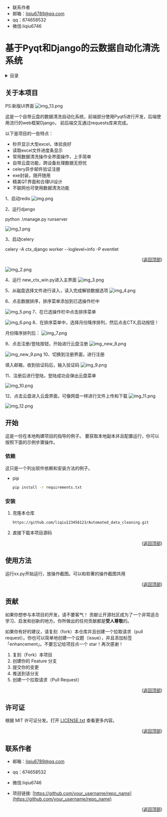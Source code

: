<div id="top"></div><div id="top"></div>

* 联系作者
* 邮箱：liqiu6789@qq.com
* qq：674658532
* 微信:liqiu6746

# 基于Pyqt和Django的云数据自动化清洗系统
<!-- 目录 -->
<details>
  <summary>目录</summary>
  <ol>
    <li>
      <a href="#关于本项目">关于本项目</a></li>
    <li>
      <a href="#开始">开始</a>
      <ul>
        <li><a href="#依赖">依赖</a></li>
        <li><a href="#安装">安装</a></li>
      </ul>
    </li>
    <li><a href="#使用方法">使用方法</a></li>
    <li><a href="#贡献">贡献</a></li>
    <li><a href="#许可证">许可证</a></li>
    <li><a href="#联系作者">联系作者</a></li>
  </ol>
</details>


<!-- 关于本项目 -->
## 关于本项目
PS:新版UI界面
![img_13.png](readme_img%2Fimg_13.png)

这是一个自带云盘的数据清洗自动化系统，前端部分使用Pyqt5进行开发，后端使用流行的web框架Django，
前后端交互通过requests库来完成。

以下是项目的一些特点：
* 秒开显示大型excel，体验良好
* 读取excel文件进度条显示
* 常用数据清洗操作全界面操作，上手简单
* 自带云盘功能，跨设备处理数据无担忧
* celery异步邮件验证注册
* exe封装，随开随用
* 精美QT界面和合理UI设计
* 不联网也可使用数据清洗功能


1、启动redis
![img.png](readme_img%2Fimg.png)

2、运行django

python .\manage.py runserver

![img_1.png](readme_img%2Fimg_1.png)

3、启动celery

celery -A ctx_django worker --loglevel=info -P eventlet


<p align="right">(<a href="#top">返回顶部</a>)</p>

![img_2.png](readme_img%2Fimg_2.png)

4、运行 new_ctx_win.py进入主界面
![img_3.png](readme_img%2Fimg_3.png)

5、从磁盘选择文件进行读入，读入完成解锁数据选项
![img_4.png](readme_img%2Fimg_4.png)

6、点击数据排序，排序菜单添加到已选操作栏中

![img_5.png](readme_img%2Fimg_5.png)
7、在已选操作栏中点击排序菜单

![img_6.png](readme_img%2Fimg_6.png)
8、在排序菜单中，选择月份降序排列，然后点击CTX,启动按钮！

月份降序排列后：
![img_7.png](readme_img%2Fimg_7.png)

9、点击注册/登陆按钮，开始进行云盘注册
![img_new_8.png](readme_img%2Fimg_new_8.png)

![img_new_9.png](readme_img%2Fimg_new_9.png)
10、切换到注册界面，进行注册

填入邮箱，收到验证码后，输入验证码
![img_9.png](readme_img%2Fimg_9.png)

11、注册后进行登陆，登陆成功会弹出云盘菜单

![img_10.png](readme_img%2Fimg_10.png)

12、点击云盘进入云盘界面，可像网盘一样进行文件上传和下载
![img_11.png](readme_img%2Fimg_11.png)

![img_12.png](readme_img%2Fimg_12.png)


<!-- 开始 -->
## 开始

这是一份在本地构建项目的指导的例子。
要获取本地副本并且配置运行，你可以按照下面的示例步骤操作。

### 依赖

这只是一个列出软件依赖和安装方法的例子。
* pip
  ```sh
  pip install -r requirements.txt
  ```

### 安装


1. 克隆本仓库
   ```sh
   https://github.com/liqiu123456123/Automated_data_cleaning.git
   ```
2. 直接下载本项目源码

<p align="right">(<a href="#top">返回顶部</a>)</p>



<!-- 使用方法 示例 -->
## 使用方法

运行xx.py开始运行，放操作截图。可以和软著的操作截图共用


<p align="right">(<a href="#top">返回顶部</a>)</p>



<!-- 贡献 -->
## 贡献

如果你想参与本项目的开发，请不要客气！
贡献让开源社区成为了一个非常适合学习、启发和创新的地方。你所做出的任何贡献都是**受人尊敬**的。

如果你有好的建议，请复刻（fork）本仓库并且创建一个拉取请求（pull request）。你也可以简单地创建一个议题（issue），并且添加标签「enhancement」。不要忘记给项目点一个 star！再次感谢！

1. 复刻（Fork）本项目
2. 创建你的 Feature 分支
3. 提交你的变更 
4. 推送到该分支 
5. 创建一个拉取请求（Pull Request）

<p align="right">(<a href="#top">返回顶部</a>)</p>



<!-- 许可证 -->
## 许可证

根据 MIT 许可证分发。打开 [LICENSE.txt](LICENSE.txt) 查看更多内容。


<p align="right">(<a href="#top">返回顶部</a>)</p>



<!-- 联系作者 -->
## 联系作者

* 邮箱：liqiu6789@qq.com
* qq：674658532
* 微信:liqiu6746

* 项目链接: [https://github.com/your_username/repo_name](https://github.com/your_username/repo_name)

<p align="right">(<a href="#top">返回顶部</a>)</p>






